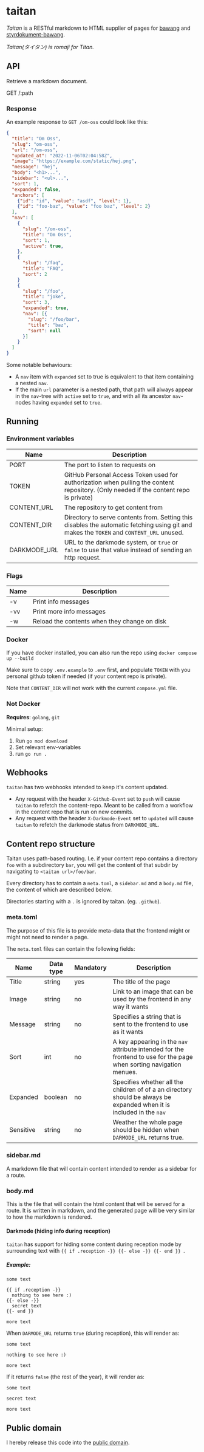 # taitan

*Taitan* is a RESTful markdown to HTML supplier of pages for [bawang](http://github.com/datasektionen/bawang) and [styrdokument-bawang](https://github.com/datasektionen/styrdokument-bawang).

*Taitan(タイタン) is romaji for Titan.*

## API

Retrieve a markdown document.

GET /:path

### Response

An example response to `GET /om-oss` could look like this:
```json
{
  "title": "Om Oss",
  "slug": "om-oss",
  "url": "/om-oss",
  "updated_at": "2022-11-06T02:04:58Z",
  "image": "https://example.com/static/hej.png",
  "message": "hej",
  "body": "<h1>...",
  "sidebar": "<ul>...",
  "sort": 1,
  "expanded": false,
  "anchors": [
    {"id": "id", "value": "asdf", "level": 1},
    {"id": "foo-baz", "value": "foo baz", "level": 2}
  ],
  "nav": [
    {
      "slug": "/om-oss",
      "title": "Om Oss",
      "sort": 1,
      "active": true, 
    },
    {
      "slug": "/faq",
      "title": "FAQ",
      "sort": 2
    }
    {
      "slug": "/foo",
      "title": "joke",
      "sort": 3,
      "expanded": true,
      "nav": [{
        "slug": "/foo/bar",
        "title": "baz",
        "sort": null
      }]
    }
  ]
}
```

Some notable behaviours:

* A `nav` item with `expanded` set to true is equivalent to that item containing a nested `nav`.
* If the main `url` parameter is a nested path, that path will always appear in the `nav`-tree with `active` set to `true`, and with all its ancestor `nav`-nodes having `expanded` set to `true`.


## Running 

### Environment variables

| Name         | Description                                                                                                                              |
| ------------ | ---------------------------------------------------------------------------------------------------------------------------------------- |
| PORT         | The port to listen to requests on                                                                                                        |
| TOKEN        | GitHub Personal Access Token used for authorization when pulling the content repository. (Only needed if the content repo is private)    |
| CONTENT_URL  | The repository to get content from                                                                                                       |
| CONTENT_DIR  | Directory to serve contents from. Setting this disables the automatic fetching using git and makes the `TOKEN` and `CONTENT_URL` unused. |
| DARKMODE_URL | URL to the darkmode system, or `true` or `false` to use that value instead of sending an http request.                                   |

### Flags

| Name | Description                                  |
| ---- | -------------------------------------------- |
| -v   | Print info messages                          |
| -vv  | Print more info messages                     |
| -w   | Reload the contents when they change on disk |

### Docker

If you have docker installed, you can also run the repo using `docker compose up --build`

Make sure to copy `.env.example` to `.env` first, and populate `TOKEN` with you personal github token if needed (if your content repo is private).

Note that `CONTENT_DIR` will not work with the current `compose.yml` file.

### Not Docker

**Requires**: `golang`, `git` 

Minimal setup:

1. Run `go mod download`
2. Set relevant env-variables
3. run `go run .`

## Webhooks

`taitan` has two webhooks intended to keep it's content updated.

* Any request with the header `X-Github-Event` set to `push` will cause `taitan` to refetch the content-repo. Meant to be called from a workflow in the content repo that is run on new commits.
* Any request with the header `X-Darkmode-Event` set to `updated` will cause `taitan` to refetch the darkmode status from `DARKMODE_URL`.

## Content repo structure

Taitan uses path-based routing. I.e. if your content repo contains a directory `foo` with a subdirectory `bar`, you will get the content of that subdir by navigating to `<taitan url>/foo/bar`.

Every directory has to contain a `meta.toml`, a `sidebar.md` and a `body.md` file, the content of which are described below.

Directories starting with a `.` is ignored by taitan. (eg. `.github`).

### meta.toml

The purpose of this file is to provide meta-data that the frontend might or might not need to render a page. 

The `meta.toml` files can contain the following fields:

| Name      | Data type | Mandatory | Description                                                                                                           |
| --------- | --------- | --------- | --------------------------------------------------------------------------------------------------------------------- |
| Title     | string    | yes       | The title of the page                                                                                                 |
| Image     | string    | no        | Link to an image that can be used by the frontend in any way it wants                                                 |
| Message   | string    | no        | Specifies a string that is sent to the frontend to use as it wants                                                    |
| Sort      | int       | no        | A key appearing in the `nav` attribute intended for the frontend to use for the page when sorting navigation menues.  |
| Expanded  | boolean   | no        | Specifies whether all the children of of a an directory should be always be expanded when it is included in the `nav` |
| Sensitive | string    | no        | Weather the whole page should be hidden when `DARMODE_URL` returns true.                                              |

### sidebar.md

A markdown file that will contain content intended to render as a sidebar for a route.

### body.md

This is the file that will contain the html content that will be served for a route. It is written in markdown, and the generated page will be very similar to how the markdown is rendered.

#### Darkmode (hiding info during reception)

`taitan` has support for hiding some content during reception mode by surrounding text with `{{ if .reception -}} {{- else -}} {{- end }} `.

##### Example:

```
some text

{{ if .reception -}}
  nothing to see here :)
{{- else -}}
  secret text
{{- end }}

more text

```
When `DARMODE_URL` returns `true` (during reception), this will render as:

```
some text

nothing to see here :)

more text
```
If it returns `false` (the rest of the year), it will render as:
```
some text

secret text

more text
```

## Public domain

I hereby release this code into the [public domain](https://creativecommons.org/publicdomain/zero/1.0/).

